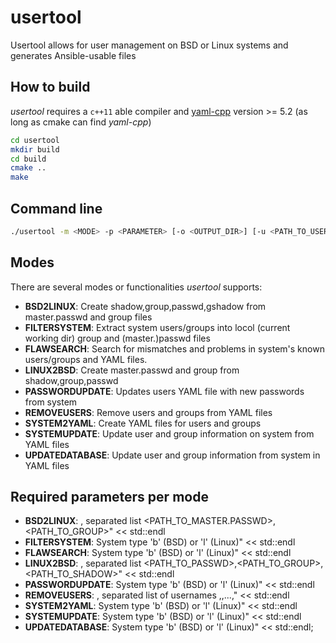 # usertool
Usertool allows for user management on BSD or Linux systems and generates Ansible-usable files
## How to build
*usertool* requires a `c++11` able compiler and [yaml-cpp](https://github.com/jbeder/yaml-cpp) version >= 5.2 (as long as cmake can find *yaml-cpp*)
```bash
cd usertool
mkdir build
cd build
cmake ..
make
```
## Command line
```bash
./usertool -m <MODE> -p <PARAMETER> [-o <OUTPUT_DIR>] [-u <PATH_TO_USERSYAML_FILE> -g <PATH_TO_GROUPSYAML_FILE>]
```
## Modes
There are several modes or functionalities *usertool* supports:
-  **BSD2LINUX**: Create shadow,group,passwd,gshadow from master.passwd and group files
-  **FILTERSYSTEM**: Extract system users/groups into locol (current working dir) group and (master.)passwd files
-  **FLAWSEARCH**: Search for mismatches and problems in system's known users/groups and YAML files.
-  **LINUX2BSD**: Create master.passwd and group from shadow,group,passwd
-  **PASSWORDUPDATE**: Updates users YAML file with new passwords from system
-  **REMOVEUSERS**: Remove users and groups from YAML files
-  **SYSTEM2YAML**: Create YAML files for users and groups
-  **SYSTEMUPDATE**: Update user and group information on system from YAML files
-  **UPDATEDATABASE**: Update user and group information from system in YAML files

## Required parameters per mode
-  **BSD2LINUX**: , separated list <PATH_TO_MASTER.PASSWD>,<PATH_TO_GROUP>" << std::endl
-  **FILTERSYSTEM**: System type 'b' (BSD) or 'l' (Linux)" << std::endl
-  **FLAWSEARCH**: System type 'b' (BSD) or 'l' (Linux)" << std::endl
-  **LINUX2BSD**: , separated list <PATH_TO_PASSWD>,<PATH_TO_GROUP>,<PATH_TO_SHADOW>" << std::endl
-  **PASSWORDUPDATE**: System type 'b' (BSD) or 'l' (Linux)" << std::endl
-  **REMOVEUSERS**: , separated list of usernames <USER1>,<USER2>,...,<USERN>" << std::endl
-  **SYSTEM2YAML**: System type 'b' (BSD) or 'l' (Linux)" << std::endl
-  **SYSTEMUPDATE**: System type 'b' (BSD) or 'l' (Linux)" << std::endl
-  **UPDATEDATABASE**: System type 'b' (BSD) or 'l' (Linux)" << std::endl;
